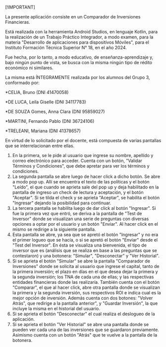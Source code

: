 [!IMPORTANT]

La presente aplicación consiste en un Comparador de Inversiones Financieras. 

Está realizada con la herramienta Android Studios, en lenguaje Kotlin, para la realización de un Trabajo Práctico Integrador, a modo examen, para la materia "Desarrollo de aplicaciones para dispositivos Móviles", para el Instituto Formación Técnica Superior N° 18, en el año 2024.

Fue hecha, por lo tanto, a modo educativo, de enseñanza-aprendizaje y, bajo ningún punto de vista, se busca con la misma ningún tipo de rédito económico ni similares. 

La misma está ÍNTEGRAMENTE realizada por los alumnos del Grupo 3, conformado por:

*CELIA, Bruno (DNI 41470058)

*DE LUCA, Leila Giselle (DNI 34117783)

*DE SOUZA Gomes, Anna Clara (DNI 95859027)

*MARTINI, Fernando Pablo (DNI 36724106)

*TRELEANI, Mariana (DNI 41378657)


En virtud de lo solicitado por el docente, está compuesta de varias pantallas que se interrelacionan entre ellas.

1) En la primera, se le pide al usuario que ingrese su nombre, apellido y correo electrónico para acceder. Cuenta con un botón, "Validar Términos y Condiciones", que debe apretar para ver los términos y condiciones.
2) La segunda pantalla se abre luego de hacer click a dicho botón. Se abre a modo pop up. Allí se encuentra el texto de las políticas y el botón "Leído", el que cuando se aprieta sale del pop up y deja habilitado en la pantalla de ingreso un check de lectura y aceptación, y el botón "Aceptar". Si se tilda el check y se aprieta "Aceptar", se habilita el botón "Ingresar" dejando la posibilidad para continuar. 
3) La tercera pantalla se habilita luego de dar click al botón "Ingresar". Si fue la primera vez que entró, se deriva a la pantalla de "Test de Inversor" donde se visualizan una serie de preguntas con diversas opciones a optar por el usuario y un botón "Enviar". Al hacer click en el mismo se redirige a la siguiente pantalla.
4) Esta pantalla se abre, ya sea que se apretó el botón "Ingresar" y no era el primer logueo que se hacía, o si se apretó el botón "Enviar" desde el "Test del Inversor". En ésta se visualiza una bienvenida, el tipo de inversor que es (análisis que se realiza en base a las preguntas que se contestaron) y una botonera: "Simular", "Desconectar" y "Ver Historial".  
5) Si se aprieta el botón "Simular" se abre la pantalla "Comparador de Inversiones" donde se solicita al usuario que ingrese el capital, tanto de la primera inversión; el plazo en días en el que desea dejar la primera y la segunda inversión; los TNA de cada una de ellas; y las respectivas entidades financieras donde las realizaría. También cuenta con el botón "Comparar", el que al hacer click, abre otra pantalla donde se visualizan la primera y la segunda inversión, sus respectivos ROI e indica cual es  la mejor opción de inversión. Además cuenta con dos botones: "Volver Atrás", que redirige a la pantalla anterior", y "Guardar Inversión", la que incluye la misma en el historial del usuario.
6) Si se aprieta el botón "Desconectar" el cual realiza el deslogueo de la aplicación.
7) Si se aprieta el botón "Ver Historial" se abre una pantalla donde se pueden ver cada una de las inversiones que se guardaron previamente. Asimismo cuenta con un botón "Atrás" que te vuelve a la pantalla de la botonera.
